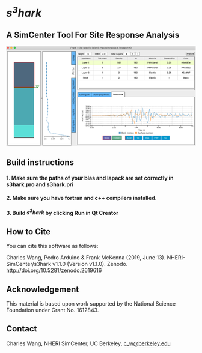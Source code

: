 # <i>s<sup>3</sup>hark</i>
<h2>A SimCenter Tool For Site Response Analysis</h2>

![image](resources/images/SRT.png)


## Build instructions

#### 1. Make sure the paths of your blas and lapack are set correctly in s3hark.pro and s3hark.pri 

#### 2. Make sure you have fortran and c++ compilers installed.

#### 3. Build <i>s<sup>3</sup>hark</i> by clicking Run in Qt Creator

## How to Cite
You can cite this software as follows:

Charles Wang, Pedro Arduino & Frank McKenna (2019, June 13). NHERI-SimCenter/s3hark v1.1.0 (Version v1.1.0). Zenodo. http://doi.org/10.5281/zenodo.2619616

## Acknowledgement
This material is based upon work supported by the National Science Foundation under Grant No. 1612843.

## Contact
Charles Wang, NHERI SimCenter, UC Berkeley, c_w@berkeley.edu
